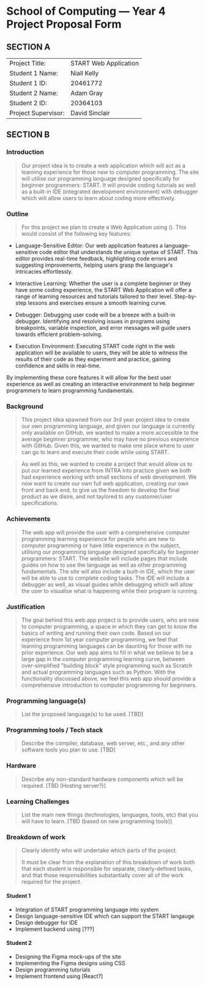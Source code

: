 # School of Computing &mdash; Year 4 Project Proposal Form


## SECTION A

|                     |                       |
|---------------------|-----------------------|
|Project Title:       | START Web Application |
|Student 1 Name:      | Niall Kelly           |
|Student 1 ID:        | 20461772              |
|Student 2 Name:      | Adam Gray             |
|Student 2 ID:        | 20364103              |
|Project Supervisor:  | David Sinclair        |


## SECTION B


### Introduction

> Our project idea is to create a web application which will act as a learning experience for those new to computer programming. The site will utilise our programming language designed specifically for beginner programmers: START. It will provide coding tutorials as well as a built-in IDE (integrated development environment) with debugger which will allow users to learn about coding more effectively.

### Outline

> For this project we plan to create a Web Application using (). This would consist of the following key features:

* Language-Sensitive Editor: Our web application features a language-sensitive code editor that understands the unique syntax of START. This editor provides real-time feedback, highlighting code errors and suggesting improvements, helping users grasp the language's intricacies effortlessly.

* Interactive Learning: Whether the user is a complete beginner or they have some coding experience, the START Web Application will offer a range of learning resources and tutorials tailored to their level. Step-by-step lessons and exercises ensure a smooth learning curve.

* Debugger: Debugging user code will be a breeze with a built-in debugger. Identifying and resolving issues in programs using breakpoints, variable inspection, and error messages will guide users towards efficient problem-solving.

* Execution Environment: Executing START code right in the web application will be available to users, they will be able to witness the results of their code as they experiment and practice, gaining confidence and skills in real-time.

By implementing these core features it will allow for the best user experience as well as creating an interactive environment to help beginner programmers to learn programming fundamentals.

### Background

> This project idea spawned from our 3rd year project idea to create our own programming language, and given our language is currently only available on GitHub, we wanted to make a more accessible to the average beginner programmer, who may have no previous experience with GitHub. Given this, we wanted to make one place where to user can go to learn and execute their code while using START.

> As well as this, we wanted to create a project that would allow us to put our learned experience from INTRA into practice given we both had experience working with small sections of web development. We now want to create our own full web application, creating our own front and back end, to give us the freedom to develop the final product as we disire, and not taylored to any customer/user specifications.

### Achievements

> The web app will provide the user with a comprehensive computer programming learning experience for people who are new to computer programming or have little experience in the subject, utilising our programming language designed specifically for beginner programmers: START. The website will include pages that include guides on how to use the language as well as other programming fundamentals. The site will also include a built-in IDE, which the user will be able to use to complete coding tasks. The IDE will include a debugger as well, as visual guides while debugging which will allow the user to visualise what is happening while their program is running.

### Justification

> The goal behind this web app project is to provide users, who are new to computer programming, a space in which they can get to know the basics of writing and running their own code. Based on our experience from 1st year computer programming, we feel that learning programming languages can be daunting for those with no prior experience. Our web app aims to fill in what we believe to be a large gap in the computer programming learning curve, between over-simplified "building block" style programming such as Scratch and actual programming languages such as Python. With the functionality discussed above, we feel this web app should provide a comprehensive introduction to computer programming for beginners. 

### Programming language(s)

> List the proposed language(s) to be used. [TBD]

### Programming tools / Tech stack

> Describe the compiler, database, web server, etc., and any other software tools you plan to use. [TBD]

### Hardware

> Describe any non-standard hardware components which will be required. [TBD (Hosting server?)]

### Learning Challenges

> List the main new things (technologies, languages, tools, etc) that you will have to learn. [TBD (based on new programming tools)]

### Breakdown of work

> Clearly identify who will undertake which parts of the project. 
>
> It must be clear from the explanation of this breakdown of work both that each student is responsible for
> separate, clearly-defined tasks, and that those responsibilities substantially cover all of the work required
> for the project.

#### Student 1

* Integration of START programming language into system
* Design language-sensitive IDE which can support the START langauge
* Design debugger for IDE 
* Implement backend using [???]

#### Student 2

* Designing the Figma mock-ups of the site
* Implementing the Figma designs using CSS
* Design programming tutorials
* Implement frontend using [React?]

